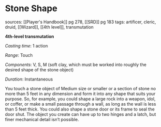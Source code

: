 # Stone Shape
sources: [[Player's Handbook]] pg 278, [[SRD]] pg 183
tags: artificer, cleric, druid, [[Wizard]], [[4th level]], transmutation

**4th-level transmutation**

*Casting time*: 1 action

*Range*: Touch

*Components*: V, S, M (soft clay, which must be worked into roughly the desired shape of the stone object)

*Duration*: Instantaneous

You touch a stone object of Medium size or smaller or a section of stone no more than 5 feet in any dimension and form it into any shape that suits your purpose. So, for example, you could shape a large rock into a weapon, idol, or coffer, or make a small passage through a wall, as long as the wall is less than 5 feet thick. You could also shape a stone door or its frame to seal the door shut. The object you create can have up to two hinges and a latch, but finer mechanical detail isn’t possible.
